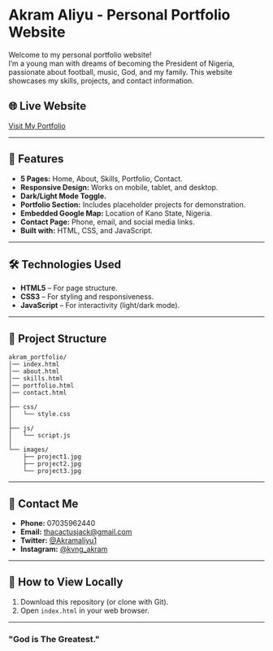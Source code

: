 # Akram Aliyu - Personal Portfolio Website

Welcome to my personal portfolio website!  
I’m a young man with dreams of becoming the President of Nigeria, passionate about football, music, God, and my family. This website showcases my skills, projects, and contact information.

## 🌐 Live Website
[Visit My Portfolio](https://yourusername.github.io/akram-portfolio)

---

## 📌 Features
- **5 Pages:** Home, About, Skills, Portfolio, Contact.
- **Responsive Design:** Works on mobile, tablet, and desktop.
- **Dark/Light Mode Toggle.**
- **Portfolio Section:** Includes placeholder projects for demonstration.
- **Embedded Google Map:** Location of Kano State, Nigeria.
- **Contact Page:** Phone, email, and social media links.
- **Built with:** HTML, CSS, and JavaScript.

---

## 🛠️ Technologies Used
- **HTML5** – For page structure.  
- **CSS3** – For styling and responsiveness.  
- **JavaScript** – For interactivity (light/dark mode).  

---

## 📂 Project Structure
```
akram_portfolio/
│── index.html
│── about.html
│── skills.html
│── portfolio.html
│── contact.html
│
├── css/
│   └── style.css
│
├── js/
│   └── script.js
│
└── images/
    ├── project1.jpg
    ├── project2.jpg
    └── project3.jpg
```

---

## 📧 Contact Me
- **Phone:** 07035962440  
- **Email:** [thacactusjack@gmail.com](mailto:thacactusjack@gmail.com)  
- **Twitter:** [@Akramaliyu1](https://twitter.com/Akramaliyu1)  
- **Instagram:** [@kvng_akram](https://instagram.com/kvng_akram)

---

## 🚀 How to View Locally
1. Download this repository (or clone with Git).
2. Open `index.html` in your web browser.

---

### **"God is The Greatest."**

